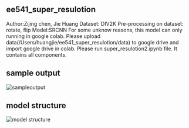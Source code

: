 ## ee541_super_resulotion
Author:Zijing chen, Jie Huang
Dataset: DIV2K
Pre-processing on dataset: rotate, flip
Model:SRCNN
For some unknow reasons, this model can only running in google colab. Please upload data(/Users/huangjie/ee541_super_resulotion/data) to google drive and import google drive in colab.
Please run super_resulotion2.ipynb file. It contains all components.
## sample output
![sampleoutput](/Users/huangjie/ee541_super_resulotion/sample_output.png)
## model structure
![model structure](https://lucid.app/lucidchart/287f2194-e3f7-4a03-bcc6-d11af617a043/edit?viewport_loc=-119%2C-26%2C2021%2C1047%2C0_0&invitationId=inv_95893b2c-be7f-42cb-ab1e-a305125d5c56)
